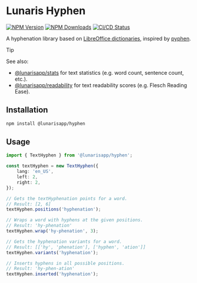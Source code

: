 # Lunaris Hyphen

[![NPM Version](https://img.shields.io/npm/v/%40lunarisapp%2Fhyphen)](https://www.npmjs.com/package/@lunarisapp/hyphen)
[![NPM Downloads](https://img.shields.io/npm/dm/%40lunarisapp%2Fhyphen)](https://www.npmjs.com/package/@lunarisapp/hyphen)
[![CI/CD Status](https://img.shields.io/github/actions/workflow/status/LunarisApp/text-tools/checks.yml?label=CI%2FCD)](https://github.com/LunarisApp/text-tools/actions/workflows/checks.yml)

A hyphenation library based on [LibreOffice dictionaries](https://git.libreoffice.org/dictionaries), inspired by [pyphen](https://github.com/Kozea/Pyphen).

> [!TIP]
> See also:
>   - [@lunarisapp/stats](https://github.com/LunarisApp/text-tools/tree/main/packages/stats) for text statistics (e.g. word count, sentence count, etc.).
>   - [@lunarisapp/readability](https://github.com/LunarisApp/text-tools/tree/main/packages/readability) for text readability scores (e.g. Flesch Reading Ease).

## Installation

```bash
npm install @lunarisapp/hyphen
```

## Usage

```typescript
import { TextHyphen } from '@lunarisapp/hyphen';

const textHyphen = new TextHyphen({
    lang: 'en_US',
    left: 2,
    right: 2,
});

// Gets the textHyphenation points for a word.
// Result: [2, 6]
textHyphen.positions('hyphenation');

// Wraps a word with hyphens at the given positions.
// Result: 'hy-phenation'
textHyphen.wrap('hy-phenation', 3);

// Gets the hyphenation variants for a word.
// Result: [['hy', 'phenation'], ['hyphen', 'ation']]
textHyphen.variants('hyphenation');

// Inserts hyphens in all possible positions.
// Result: 'hy-phen-ation'
textHyphen.inserted('hyphenation');
```

